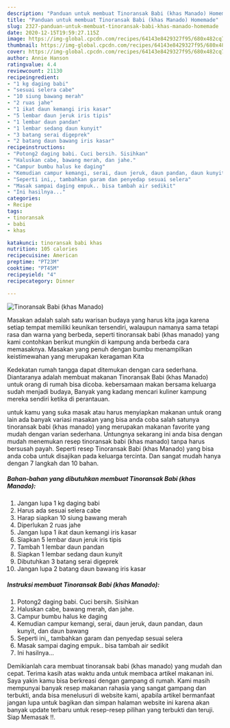 ```yaml
---
description: "Panduan untuk membuat Tinoransak Babi (khas Manado) Homemade"
title: "Panduan untuk membuat Tinoransak Babi (khas Manado) Homemade"
slug: 2327-panduan-untuk-membuat-tinoransak-babi-khas-manado-homemade
date: 2020-12-15T19:59:27.115Z
image: https://img-global.cpcdn.com/recipes/64143e8429327f95/680x482cq70/tinoransak-babi-khas-manado-foto-resep-utama.jpg
thumbnail: https://img-global.cpcdn.com/recipes/64143e8429327f95/680x482cq70/tinoransak-babi-khas-manado-foto-resep-utama.jpg
cover: https://img-global.cpcdn.com/recipes/64143e8429327f95/680x482cq70/tinoransak-babi-khas-manado-foto-resep-utama.jpg
author: Annie Hanson
ratingvalue: 4.4
reviewcount: 21130
recipeingredient:
- "1 kg daging babi"
- "sesuai selera cabe"
- "10 siung bawang merah"
- "2 ruas jahe"
- "1 ikat daun kemangi iris kasar"
- "5 lembar daun jeruk iris tipis"
- "1 lembar daun pandan"
- "1 lembar sedang daun kunyit"
- "3 batang serai digeprek"
- "2 batang daun bawang iris kasar"
recipeinstructions:
- "Potong2 daging babi. Cuci bersih. Sisihkan"
- "Haluskan cabe, bawang merah, dan jahe."
- "Campur bumbu halus ke daging"
- "Kemudian campur kemangi, serai, daun jeruk, daun pandan, daun kunyit, dan daun bawang"
- "Seperti ini,, tambahkan garam dan penyedap sesuai selera"
- "Masak sampai daging empuk.. bisa tambah air sedikit"
- "Ini hasilnya..."
categories:
- Recipe
tags:
- tinoransak
- babi
- khas

katakunci: tinoransak babi khas 
nutrition: 105 calories
recipecuisine: American
preptime: "PT23M"
cooktime: "PT45M"
recipeyield: "4"
recipecategory: Dinner

---
```



![Tinoransak Babi (khas Manado)](https://img-global.cpcdn.com/recipes/64143e8429327f95/680x482cq70/tinoransak-babi-khas-manado-foto-resep-utama.jpg)

Masakan adalah salah satu warisan budaya yang harus kita jaga karena setiap tempat memiliki keunikan tersendiri, walaupun namanya sama tetapi rasa dan warna yang berbeda, seperti tinoransak babi (khas manado) yang kami contohkan berikut mungkin di kampung anda berbeda cara memasaknya. Masakan yang penuh dengan bumbu menampilkan keistimewahan yang merupakan keragaman Kita

Kedekatan rumah tangga dapat ditemukan dengan cara sederhana. Diantaranya adalah membuat makanan Tinoransak Babi (khas Manado) untuk orang di rumah bisa dicoba. kebersamaan makan bersama keluarga sudah menjadi budaya, Banyak yang kadang mencari kuliner kampung mereka sendiri ketika di perantauan.



untuk kamu yang suka masak atau harus menyiapkan makanan untuk orang lain ada banyak variasi masakan yang bisa anda coba salah satunya tinoransak babi (khas manado) yang merupakan makanan favorite yang mudah dengan varian sederhana. Untungnya sekarang ini anda bisa dengan mudah menemukan resep tinoransak babi (khas manado) tanpa harus bersusah payah.
Seperti resep Tinoransak Babi (khas Manado) yang bisa anda coba untuk disajikan pada keluarga tercinta. Dan sangat mudah hanya dengan 7 langkah dan 10 bahan.


<!--inarticleads1-->

##### Bahan-bahan yang dibutuhkan membuat Tinoransak Babi (khas Manado):

1. Jangan lupa 1 kg daging babi
1. Harus ada sesuai selera cabe
1. Harap siapkan 10 siung bawang merah
1. Diperlukan 2 ruas jahe
1. Jangan lupa 1 ikat daun kemangi iris kasar
1. Siapkan 5 lembar daun jeruk iris tipis
1. Tambah 1 lembar daun pandan
1. Siapkan 1 lembar sedang daun kunyit
1. Dibutuhkan 3 batang serai digeprek
1. Jangan lupa 2 batang daun bawang iris kasar




<!--inarticleads2-->

##### Instruksi membuat  Tinoransak Babi (khas Manado):

1. Potong2 daging babi. Cuci bersih. Sisihkan
1. Haluskan cabe, bawang merah, dan jahe.
1. Campur bumbu halus ke daging
1. Kemudian campur kemangi, serai, daun jeruk, daun pandan, daun kunyit, dan daun bawang
1. Seperti ini,, tambahkan garam dan penyedap sesuai selera
1. Masak sampai daging empuk.. bisa tambah air sedikit
1. Ini hasilnya...




Demikianlah cara membuat tinoransak babi (khas manado) yang mudah dan cepat. Terima kasih atas waktu anda untuk membaca artikel makanan ini. Saya yakin kamu bisa berkreasi dengan gampang di rumah. Kami masih mempunyai banyak resep makanan rahasia yang sangat gampang dan terbukti, anda bisa menelusuri di website kami, apabila artikel bermanfaat jangan lupa untuk bagikan dan simpan halaman website ini karena akan banyak update terbaru untuk resep-resep pilihan yang terbukti dan teruji. Siap Memasak !!. 
